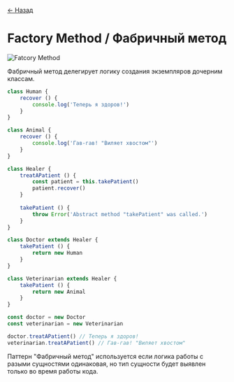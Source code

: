 [← Назад](/README.md "Вернуться на главную страницу")

# Factory Method / Фабричный метод

![Fatcory Method](https://hsto.org/getpro/habr/post_images/a79/c7d/d5e/a79c7dd5eaba210f19e194f2b97434d0.jpg)

Фабричный метод делегирует логику создания экземпляров дочерним классам.

```javascript
class Human {
    recover () {
        console.log('Теперь я здоров!')
    }
}

class Animal {
    recover () {
        console.log('Гав-гав! "Виляет хвостом"')
    }
}

class Healer {
    treatAPatient () {
        const patient = this.takePatient()
        patient.recover()
    }
    
    takePatient () {
        throw Error('Abstract method "takePatient" was called.')
    }
}

class Doctor extends Healer {
    takePatient () {
        return new Human
    }
}

class Veterinarian extends Healer {
    takePatient () {
        return new Animal
    }
}

const doctor = new Doctor
const veterinarian = new Veterinarian

doctor.treatAPatient() // Теперь я здоров!
veterinarian.treatAPatient() // Гав-гав! "Виляет хвостом"
```

Паттерн "Фабричный метод" используется если логика работы с разыми сущностями одинаковая, но тип сущности будет выявлен только во время работы кода.